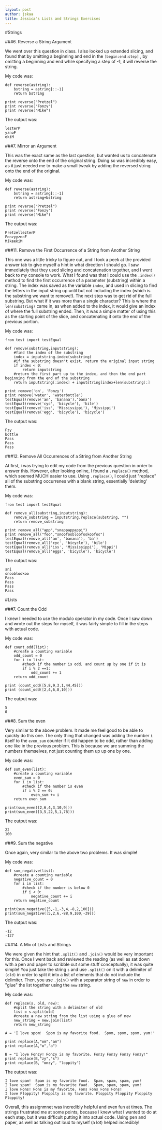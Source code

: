 ```yaml
---
layout: post
author: jskaa
title: Jessica's Lists and Strings Exercises
---
```


#Strings

###6. Reverse a String Argument

We went over this question in class. I also looked up extended slicing, and found that by omitting a beginning and end in the ```[begin:end:step]``` , by omitting a beginning and end while specifying a step of -1, it will reverse the string. 

My code was:

```
def reverse(astring):
    bstring = astring[::-1]
    return bstring

print reverse("Pretzel")
print reverse("Fonzy")
print reverse("Mike")
```

The output was:

```
lezterP
yznoF
ekiM
```

###7. Mirror an Argument

This was the exact same as the last question, but wanted us to concatenate the reverse onto the end of the original string. Doing so was incredibly easy, as it just needed me to make a small tweak by adding the reversed string onto the end of the original.

My code was:

```
def reverse(astring):
    bstring = astring[::-1]
    return astring+bstring 

print reverse("Pretzel")
print reverse("Fonzy")
print reverse("Mike")
```

The output was: 

```
PretzellezterP
FonzyyznoF
MikeekiM
```

###11. Remove the First Occurrence of a String from Another String 

This one was a little tricky to figure out, and I took a peek at the provided answer tab to give myself a hint in what direction I should go. I saw immediately that they used slicing and concatenation together, and I went back to my console to work. What I found was that I could use the ```.index()``` method to find the first occurrence of a parameter (substring) within a string. The index was saved as the variable ```index```, and used in slicing to find the letters in the input string up until but not including the index (which is the substring we want to remove!). The next step was to get rid of the full substring. But what if it was more than a single character? This is where the ```len(substring)``` came in, as when added to the index, it would give an index of where the full substring ended. Then, it was a simple matter of using this as the starting point of the slice, and concatenating it onto the end of the previous portion. 

My code was:

```
from test import testEqual

def remove(substring,inputstring):
    #find the index of the substring
    index = inputstring.index(substring)
    #if the substring doesn't exist, return the original input string
    if index < 0: 
        return inputstring
    #return the first part up to the index, and then the end part beginning from the end of the substring
    return inputstring[:index] + inputstring[index+len(substring):]

print remove('on', 'Fonzy') 
print remove('water', 'waterbottle')
testEqual(remove('an', 'banana'),'bana')
testEqual(remove('cyc', 'bicycle'), 'bile')
testEqual(remove('iss', 'Mississippi'), 'Missippi')
testEqual(remove('egg', 'bicycle'), 'bicycle')
```

The output was: 

```
Fzy
bottle
Pass
Pass
Pass
```

###12. Remove All Occurrences of a String from Another String

At first, i was trying to edit my code from the previous question in order to answer this. However, after looking online, I found a ```.replace()``` method, which seemed MUCH easier to use. Using ```.replace()```, I could just "replace" all of the substring occurrenes with a blank string, essentially 'deleting' them. 

My code was:

```
from test import testEqual

def remove_all(substring,inputstring):
    remove_substring = inputstring.replace(substring, "")
    return remove_substring

print remove_all("app","snappappappi")
print remove_all("foo","snoofoobloofookoofoo")
testEqual(remove_all('an', 'banana'), 'ba')
testEqual(remove_all('cyc', 'bicycle'), 'bile')
testEqual(remove_all('iss', 'Mississippi'), 'Mippi')
testEqual(remove_all('eggs', 'bicycle'), 'bicycle')
```

The output was:

```
sni
snooblookoo
Pass
Pass
Pass
Pass
```

#Lists

###7. Count the Odd

I knew I needed to use the modulo operator in my code. Once I saw down and wrote out the steps for myself, it was fairly simple to fill in the steps with actual code. 

My code was: 

```
def count_odd(list):
    #create a counting variable
    odd_count = 0
    for i in list:
        #check if the number is odd, and count up by one if it is
        if i % 2 ==1:
            odd_count += 1
    return odd_count

print (count_odd([5,8,9,3,1,44,45])) 
print (count_odd([2,4,6,8,10]))
```

The output was:

```
5
0
```

###8. Sum the even

Very similar to the above problem. It made me feel good to be able to quickly do this one. The only thing that changed was adding the number ```i``` itself to the ```even_sum``` counter if it did happen to be odd, rather than adding one like in the previous problem. This is because we are summing the numbers themselves, not just counting them up up one by one.

My code was:

```
def sum_even(list):
    #create a counting variable
    even_sum = 0
    for i in list:
        #check if the number is even
        if i % 2 == 0:
            even_sum += i
    return even_sum

print(sum_even([2,6,4,3,10,9]))
print(sum_even([3,5,22,5,1,78]))
```

The output was:

```
22
100
```

###9. Sum the negative

Once again, very similar to the above two problems. It was simple!

My code was:

```
def sum_negative(list):
    #create a counting variable
    negative_count = 0
    for i in list:
        #check if the number is below 0
        if i < 0:
            negative_count += i
    return negative_count

print(sum_negative([5,-1,-3,4,-8,2,100]))
print(sum_negative([5,2,6,-88,9,100,-39]))
```

The output was:

```
-12
-127
```

###14. A Mix of Lists and Strings 

We were given the hint that ```.split()``` and ```.join()``` would be very important for this. Once I went back and reviewed the reading (as well as sat down with a pen and paper to scribble out some stuff conceptually), it was quite simple! You just take the string ```s``` and use ```.split()``` on it with a delimiter of ```(old)``` in order to split it into a list of elements that do not include the delimiter. Then, you use ```.join()``` with a separator string of ```new``` in order to "glue" the list together using the ```new``` string. 

My code was:

```
def replace(s, old, new):
    #split the string with a delimiter of old
    list = s.split(old)
    #create a new string from the list using a glue of new
    new_string = new.join(list)
    return new_string

A = 'I love spom!  Spom is my favorite food.  Spom, spom, spom, yum!'

print replace(A,"om","am")
print replace(A,"o","a")

B = "I love Fonzy! Fonzy is my favorite. Fonzy Fonzy Fonzy Fonzy!"
print replace(B,"zy","s")
print replace(B, "onzy", "loppity")
```


The output was:

```
I love spam!  Spam is my favorite food.  Spam, spam, spam, yum!
I lave spam!  Spam is my favarite faad.  Spam, spam, spam, yum!
I love Fons! Fons is my favorite. Fons Fons Fons Fons!
I love Floppity! Floppity is my favorite. Floppity Floppity Floppity Floppity!
```


Overall, this assignmnet was incredibly helpful and even fun at times. The strings frustrated me at some points, because I knew what I wanted to do at each step, but it was difficult putting it into actual code. Using pen and paper, as well as talking out loud to myself (a lot) helped incredibly! 

